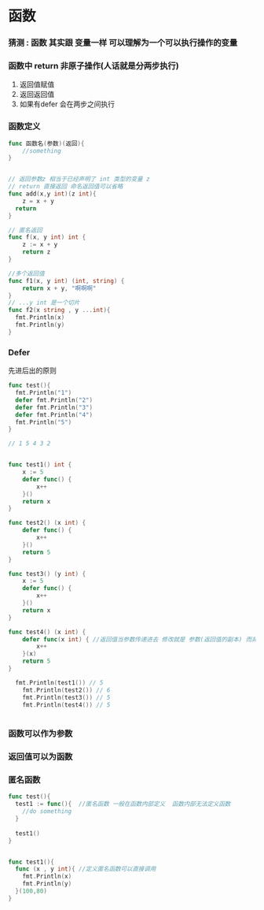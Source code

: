 

# 函数

### 猜测 : 函数 其实跟 变量一样 可以理解为一个可以执行操作的变量 

### 函数中 return 非原子操作(人话就是分两步执行)

1. 返回值赋值
2. 返回返回值
3. 如果有defer  会在两步之间执行

### 函数定义

```go
func 函数名(参数)(返回){
	//something
}


// 返回参数z 相当于已经声明了 int 类型的变量 z
// return 直接返回 命名返回值可以省略
func add(x,y int)(z int){
	z = x + y
  return
}

// 匿名返回 
func f(x, y int) int {
	z := x + y
	return z
}

//多个返回值
func f1(x, y int) (int, string) {
	return x + y, "啊啊啊"
}
// ...y int 是一个切片
func f2(x string , y ...int){
  fmt.Println(x)
  fmt.Println(y)
}
```



### Defer 

先进后出的原则 

```go
func test(){
  fmt.Println("1")
  defer fmt.Println("2")
  defer fmt.Println("3")
  defer fmt.Println("4")
  fmt.Println("5")
}

// 1 5 4 3 2


func test1() int {
	x := 5
	defer func() {
		x++
	}()
	return x
}

func test2() (x int) {
	defer func() {
		x++
	}()
	return 5
}

func test3() (y int) {
	x := 5
	defer func() {
		x++
	}()
	return x
}

func test4() (x int) {
	defer func(x int) { //返回值当参数传递进去 修改就是 参数(返回值的副本) 而非返回值
		x++
	}(x)
	return 5
}

  fmt.Println(test1()) // 5
	fmt.Println(test2()) // 6
	fmt.Println(test3()) // 5
	fmt.Println(test4()) // 5
	


```



### 函数可以作为参数 

### 返回值可以为函数  

### 匿名函数

```go
func test(){
  test1 := func(){  //匿名函数 一般在函数内部定义  函数内部无法定义函数
    //do something
  }
  
  test1()
}


func test1(){
  func (x , y int){	//定义匿名函数可以直接调用
    fmt.Println(x)
    fmt.Println(y)
  }(100,80)
}


```



